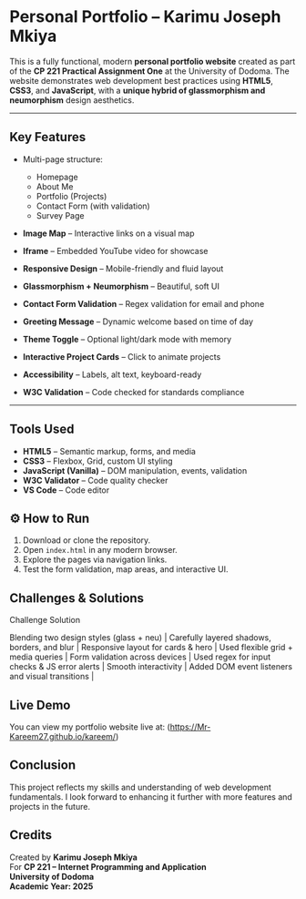 # Personal Portfolio – Karimu Joseph Mkiya

This is a fully functional, modern **personal portfolio website** created as part of the **CP 221 Practical Assignment One** at the University of Dodoma. The website demonstrates web development best practices using **HTML5**, **CSS3**, and **JavaScript**, with a **unique hybrid of glassmorphism and neumorphism** design aesthetics.

---

##  Key Features

- Multi-page structure:
  - Homepage
  - About Me
  - Portfolio (Projects)
  - Contact Form (with validation)
  - Survey Page

- **Image Map** – Interactive links on a visual map
- **Iframe** – Embedded YouTube video for showcase
- **Responsive Design** – Mobile-friendly and fluid layout
- **Glassmorphism + Neumorphism** – Beautiful, soft UI
- **Contact Form Validation** – Regex validation for email and phone
- **Greeting Message** – Dynamic welcome based on time of day
- **Theme Toggle** – Optional light/dark mode with memory
- **Interactive Project Cards** – Click to animate projects
- **Accessibility** – Labels, alt text, keyboard-ready
- **W3C Validation** – Code checked for standards compliance

---

##  Tools Used

- **HTML5** – Semantic markup, forms, and media
- **CSS3** – Flexbox, Grid, custom UI styling
- **JavaScript (Vanilla)** – DOM manipulation, events, validation
- **W3C Validator** – Code quality checker
- **VS Code** – Code editor


## ⚙️ How to Run

1. Download or clone the repository.
2. Open `index.html` in any modern browser.
3. Explore the pages via navigation links.
4. Test the form validation, map areas, and interactive UI.


## Challenges & Solutions

 Challenge Solution 

 Blending two design styles (glass + neu) | Carefully layered shadows, borders, and blur |
 Responsive layout for cards & hero | Used flexible grid + media queries |
 Form validation across devices | Used regex for input checks & JS error alerts |
 Smooth interactivity | Added DOM event listeners and visual transitions |
## Live Demo
You can view my portfolio website live at: (https://Mr-Kareem27.github.io/kareem/)
## Conclusion
This project reflects my skills and understanding of web development fundamentals. I look forward to enhancing it further with more features and projects in the future.


##  Credits

Created by **Karimu Joseph Mkiya**  
For **CP 221 – Internet Programming and Application**  
**University of Dodoma**  
**Academic Year: 2025**


